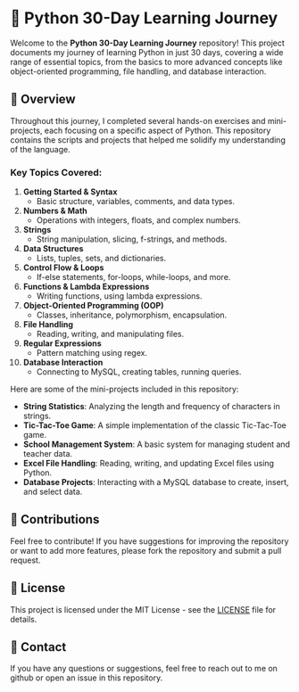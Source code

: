 

# 🐍 Python 30-Day Learning Journey

Welcome to the **Python 30-Day Learning Journey** repository! This project documents my journey of learning Python in just 30 days, covering a wide range of essential topics, from the basics to more advanced concepts like object-oriented programming, file handling, and database interaction.

## 🚀 Overview

Throughout this journey, I completed several hands-on exercises and mini-projects, each focusing on a specific aspect of Python. This repository contains the scripts and projects that helped me solidify my understanding of the language.

### Key Topics Covered:
1. **Getting Started & Syntax**
   - Basic structure, variables, comments, and data types.
2. **Numbers & Math**
   - Operations with integers, floats, and complex numbers.
3. **Strings**
   - String manipulation, slicing, f-strings, and methods.
4. **Data Structures**
   - Lists, tuples, sets, and dictionaries.
5. **Control Flow & Loops**
   - If-else statements, for-loops, while-loops, and more.
6. **Functions & Lambda Expressions**
   - Writing functions, using lambda expressions.
7. **Object-Oriented Programming (OOP)**
   - Classes, inheritance, polymorphism, encapsulation.
8. **File Handling**
   - Reading, writing, and manipulating files.
9. **Regular Expressions**
   - Pattern matching using regex.
10. **Database Interaction**
    - Connecting to MySQL, creating tables, running queries.

Here are some of the mini-projects included in this repository:
- **String Statistics**: Analyzing the length and frequency of characters in strings.
- **Tic-Tac-Toe Game**: A simple implementation of the classic Tic-Tac-Toe game.
- **School Management System**: A basic system for managing student and teacher data.
- **Excel File Handling**: Reading, writing, and updating Excel files using Python.
- **Database Projects**: Interacting with a MySQL database to create, insert, and select data.

## 🤝 Contributions

Feel free to contribute! If you have suggestions for improving the repository or want to add more features, please fork the repository and submit a pull request.

## 📜 License

This project is licensed under the MIT License - see the [LICENSE](LICENSE) file for details.

## 👋 Contact

If you have any questions or suggestions, feel free to reach out to me on github or open an issue in this repository.

